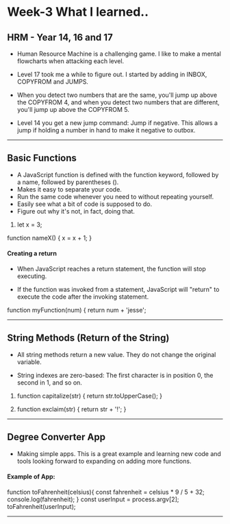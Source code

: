# Week-3 What I learned..

## HRM - Year 14, 16 and 17

* Human Resource Machine is a challenging game. I like to make a mental flowcharts when attacking each level.

* Level 17 took me a while to figure out. I started by adding in INBOX, COPYFROM and JUMPS.

* When you detect two numbers that are the same, you'll jump up above the COPYFROM 4, and when you detect two numbers that are different, you'll jump up above the COPYFROM 5.

* Level 14 you get a new jump command: Jump if negative. This allows a jump if holding a number in hand to make it negative to outbox.

---

## Basic Functions

* A JavaScript function is defined with the function keyword, followed by a name, followed by parentheses ().
* Makes it easy to separate your code.
* Run the same code whenever you need to without repeating yourself.
* Easily see what a bit of code is supposed to do.
* Figure out why it's not, in fact, doing that.

1. let x = 3;

function nameX() {
    x = x + 1;
}

#### Creating a return

* When JavaScript reaches a return statement, the function will stop executing.

* If the function was invoked from a statement, JavaScript will "return" to execute the code after the invoking statement.

function myFunction(num) {
    return num + 'jesse';

---

## String Methods (Return of the String)

* All string methods return a new value. They do not change the original variable.

* String indexes are zero-based: The first character is in position 0, the second in 1, and so on.

1. function capitalize(str) {
    return str.toUpperCase();
}

2. function exclaim(str) {
    return str + '!';
}

---

## Degree Converter App

* Making simple apps. This is a great example and learning new code and tools looking forward to expanding on adding more functions.

#### Example of App:

function toFahrenheit(celsius){
    const fahrenheit = celsius * 9 / 5 + 32;
    console.log(fahrenheit);
  }
const userInput = process.argv[2];
toFahrenheit(userInput);

---
